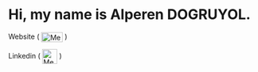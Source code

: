 # Hi, my name is Alperen DOGRUYOL.

Website (
<a href="https://alperendogruyol.com.tr/" target="blank"><img align="center" src="https://github.com/Alperendgryl/Alperendgryl/blob/main/PNG/Logo.png" alt="Medium" height="20" width="43" /></a> )

Linkedin (
<a href="https://www.linkedin.com/in/alperendgryl00/" target="blank"><img align="center" src="https://github.com/Alperendgryl/Alperendgryl/blob/main/PNG/Linkedin.png" alt="Medium" height="30" width="30" /></a> )
